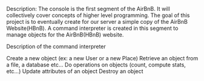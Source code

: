 Description: The console is the first segment of the AirBnB. It will collectively cover concepts of higher level programming. The goal of this project is to eventually create for our server a simple copy of the AirBnB Website(HBnB). A command interpreter is created in this segment to manage objects for the AirBnB(HBnB) website.


Description of the command interpreter

Create a new object (ex: a new User or a new Place)
Retrieve an object from a file, a database etc…
Do operations on objects (count, compute stats, etc…)
Update attributes of an object
Destroy an object
